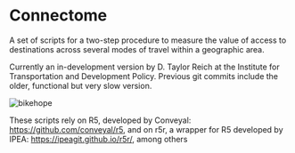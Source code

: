 # Connectome
A set of scripts for a two-step procedure to measure the value of access to destinations across several modes of travel within a geographic area.

Currently an in-development version by D. Taylor Reich at the Institute for Transportation and Development Policy. Previous git commits include the older, functional but very slow version.

![bikehope](https://user-images.githubusercontent.com/57543011/146093135-71144c2a-fe48-46ca-ad92-a35eb5f9b378.png)


These scripts rely on R5, developed by Conveyal: https://github.com/conveyal/r5, and on r5r, a wrapper for R5 developed by IPEA: https://ipeagit.github.io/r5r/, among others

